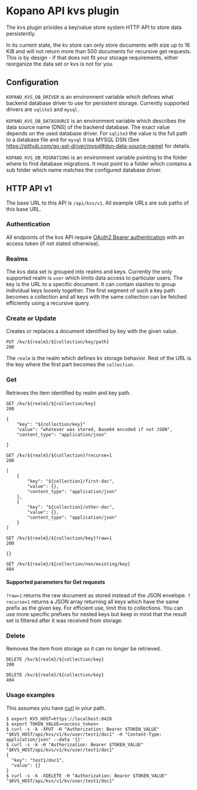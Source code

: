 # Kopano API kvs plugin

The kvs plugin privides a key/value store system HTTP API to store data
persistently.

In its current state, the kv store can only store documents with size up to
16 KiB and will not return more than 500 documents for recursive get requests.
This is by design - if that does not fit your storage requirements, either
reorganize the data set or kvs is not for you.

## Configuration

`KOPANO_KVS_DB_DRIVER` is an environment variable which defines what backend
database driver to use for persistent storage. Currently supported drivers are
`sqlite3` and `mysql.`

`KOPANO_KVS_DB_DATASOURCE` is an environment variable which describes the data
source name (DNS) of the backend database. The exact value depends on the used
database driver. For `sqlite3` the value is the full path to a database file and
for `mysql` it isa MYSQL DSN (See https://github.com/go-sql-driver/mysql#dsn-data-source-name)
for details.

`KOPANO_KVS_DB_MIGRATIONS` is an environment variable pointing to the folder
where to find database migrations. It must point to a folder which contains a
sub folder which name matches the configured database driver.

## HTTP API v1

The base URL to this API is `/api/kvs/v1`. All example URLs are sub paths of
this base URL.

### Authentication

All endpoints of the kvs API require [OAuth2 Bearer authentication](https://tools.ietf.org/html/rfc6750#section-2.1) with an access
token (if not stated otherwise).

### Realms

The kvs data set is grouped into realms and keys. Currently the only
supported realm is `user` which limits data access to particular users. The key
is the URL to a specific document. It can contain slashes to group individual
keys loosely together. The first segment of such a key path becomes a collection
and all keys with the same collection can be fetched efficiently using a
recursive query.

### Create or Update

Creates or replaces a document identified by key with the given value.

```
PUT /kv/${realm}/${collection/key/path}
200
```

The `realm` is the realm which defines kv storage behavior. Rest of the URL is
the key where the first part becomes the `collection`.

### Get

Retrieves the item identified by realm and key path.

```
GET /kv/${realm}/${collection/key}
200
```
```
{
	"key": "${collection/key}"
	"value": "whatever was stored, Base64 encoded if not JSON",
	"content_type": "application/json"

}
```

```
GET /kv/${realm}/${collection}?recurse=1
200
```
```
[
	{
		"key": "${collection}/first-doc",
		"value": {},
		"content_type": "application/json"
	},
	{
		"key": "${collection}/other-doc",
		"value": {},
		"content_type": "application/json"
	}
]
```

```
GET /kv/${realm}/${collection/key}?raw=1
200
```
```
{}
```

```
GET /kv/${realm}/${collection/non/existing/key}
404
```

#### Supported parameters for Get requests

`?raw=1`     returns the raw document as stored instead of the JSON envelope.
`?recurse=1` returns a JSON array returning all keys which have the same prefix
             as the given key. For efficient use, limit this to collections. You
             can use more specific prefixes for nested keys but keep in mind
             that the result set is filtered after it was received from storage.

### Delete

Removes the item from storage so it can no longer be retrieved.

```
DELETE /kv/${realm}/${collection/key}
200
```

```
DELETE /kv/${realm}/${collection/key}
404
```

### Usage examples

This assumes you have [curl](https://curl.haxx.se/) in your path.

```
$ export KVS_HOST=https://localhost:8428
$ export TOKEN_VALUE=<access_token>
$ curl -s -k -XPUT -H "Authorization: Bearer $TOKEN_VALUE" "$KVS_HOST/api/kvs/v1/kv/user/test1/doc1" -H "Content-Type: application/json" --data '{}'
$ curl -s -k -H "Authorization: Bearer $TOKEN_VALUE" "$KVS_HOST/api/kvs/v1/kv/user/test1/doc1"
{
  "key": "test1/doc1",
  "value": {}
}
$ curl -s -k -XDELETE -H "Authorization: Bearer $TOKEN_VALUE" "$KVS_HOST/api/kvs/v1/kv/user/test1/doc1"
```
